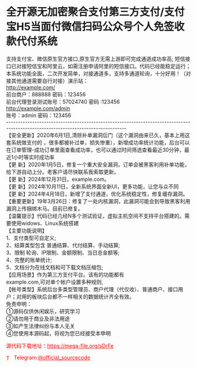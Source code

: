 # 全开源无加密聚合支付第三方支付/支付宝H5当面付微信扫码公众号个人免签收款代付系统

支持支付宝、微信原生官方接口,原生官方无需上游即可完成通道成功率高; 短信接口已对接短信宝和阿里云，如需注册申请阿里的短信接口。代码已经能稳定运行；本系统功能全面，二次开发简单，对接通道多，支持多通道轮询，十分好用！（对接其他通道需要自行对接）演示站：<br>http://example.com/<br>前台商户：888888 密码：123456<br>前台代理登录测试账号：57024740 密码 :123456<br>http://example.com/admin<br>账号：admin 密码：123456<br>---------------------------------------------------------------------------------------------------------------------------------<br>【安全更新】2020年6月1日,清除补单漏洞后门（这个漏洞由来已久，基本上用这套系统做支付的 ，很多都被补过单，损失惨重），新增成功率统计功能，后台可以在订单管理-成功订单里面查看成功率，也可以通过时间筛选查看最近30分钟，最近1小时等实时成功率<br>【更   新】2020年1月5日，修复一个重大安全漏洞，订单会被黑客利用补单功能，给下游自动上分。老客户请尽快联系我索取更新。<br>【更   新】2024年12月31日，example.com。<br>【更   新】2024年10月11日，全新系统界面全新UI，更多功能，让您与众不同<br>【更   新】2024年4月18日，新增了支付通道，优化系统稳定性，修复缓存漏洞。<br>【重要更新】19年3月26日：修复了一处内核漏洞，此漏洞可能会到导致黑客利用漏洞上传捆绑木马。目前已修复。<br>【温馨提示】代码已经几经N多个测试验证，虚拟主机空间不支持平台搭建的。需要使用widows、Linux系统搭建<br>【主要功能说明】<br>1、支付类型可自定义;<br>2、结算类型包含 普通结算、代付结算、手动结算;<br>3、限制 轮询、IP限制、金额限制、当日总金额等;<br>4、完整的账单统计;<br>5、文档分为在线文档和可下载文档压缩包;<br>【应用场景】作为第三方支付平台。该有的功能都有<br>example.com,可对单个帐户设置多种规则,<br>【帐号类型】系统后台多类型管理员、商户代理（代仅收）、普通商户、接口用户；对用的板块后台都不一样相关的数据统计齐全有效。<br>免责申明：<br>①源码仅供休闲娱乐，研究学习<br>②请勿用于商业及非法用途<br>③如产生法律纠纷与本人无关<br>④您使用本源码起，将视为您已经接受本申明<br>


<p style="color: red;">源代码下载地址：<a href="https://mega-file.org/sDrFe" style="color: red;">https://mega-file.org/sDrFe</a></p><p style="color: red;"><img src="https://cdn-icons-png.flaticon.com/512/2111/2111646.png" alt="Telegram Icon" style="width: 16px; vertical-align: middle; margin-right: 5px;">Telegram:<a href="https://t.me/official_sourcecode" style="color: red;">@official_sourcecode</a></p>